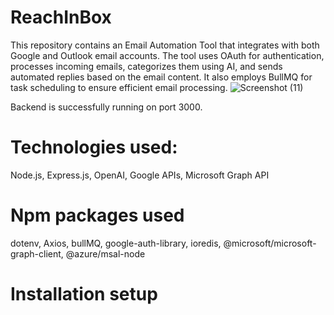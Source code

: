# ReachInBox

This repository contains an Email Automation Tool that integrates with both Google and Outlook email accounts. The tool uses OAuth for authentication, processes incoming emails, categorizes them using AI, and sends automated replies based on the email content. It also employs BullMQ for task scheduling to ensure efficient email processing.
![Screenshot (11)](https://github.com/aaron1-z/ReachInBox/assets/77638360/5a024269-1e0d-425d-9d31-0d9fc3ab94a5)

Backend is successfully running on port 3000.

# Technologies used:
Node.js, Express.js, OpenAI, Google APIs, Microsoft Graph API
 # Npm packages used
dotenv, Axios, bullMQ, google-auth-library, ioredis, 
@microsoft/microsoft-graph-client, @azure/msal-node

# Installation setup

